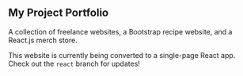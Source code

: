 ## My Project Portfolio
A collection of freelance websites, a Bootstrap recipe website, and a React.js merch store.

This website is currently being converted to a single-page React app. Check out the `react` branch for updates!
